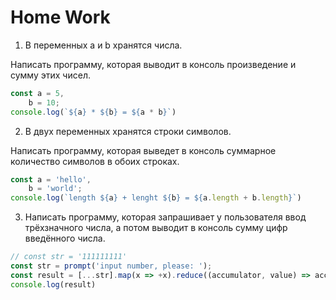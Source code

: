 # Home Work

1. В переменных a и b хранятся числа. 

Написать программу, которая выводит в консоль произведение и сумму этих чисел.

```javascript
const a = 5,
    b = 10;
console.log(`${a} * ${b} = ${a * b}`)
```

2. В двух переменных хранятся строки символов. 

Написать программу, которая выведет в консоль суммарное количество символов в обоих строках.

```javascript
const a = 'hello', 
    b = 'world';
console.log(`length ${a} + lenght ${b} = ${a.length + b.length}`)

```

3. Написать программу, которая запрашивает у пользователя ввод трёхзначного числа, а потом выводит в
консоль сумму цифр введённого числа.

```javascript
// const str = '111111111'
const str = prompt('input number, please: ');
const result = [...str].map(x => +x).reduce((accumulator, value) => accumulator + value)
console.log(result)
```